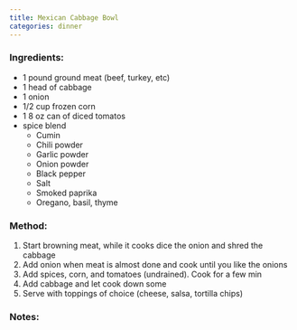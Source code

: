 ```yaml
---
title: Mexican Cabbage Bowl
categories: dinner
---
```


### Ingredients: ###
- 1 pound ground meat (beef, turkey, etc)
- 1 head of cabbage
- 1 onion
- 1/2 cup frozen corn
- 1 8 oz can of diced tomatos
- spice blend
    - Cumin
    - Chili powder
    - Garlic powder
    - Onion powder
    - Black pepper
    - Salt
    - Smoked paprika
    - Oregano, basil, thyme

### Method: ###
1. Start browning meat, while it cooks dice the onion and shred the cabbage
2. Add onion when meat is almost done and cook until you like the onions
3. Add spices, corn, and tomatoes (undrained). Cook for a few min
4. Add cabbage and let cook down some
5. Serve with toppings of choice (cheese, salsa, tortilla chips)

### Notes: ###

